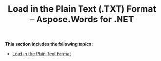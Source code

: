 ﻿---
title: Load in the Plain Text (.TXT) Format – Aspose.Words for .NET
articleTitle: Load in the Plain Text (.TXT) Format
linktitle: Load in the Plain Text (.TXT) Format
description: "Import TXT document using various load options in C#."
type: docs
weight: 80
url: /net/load-in-the-plain-text-txt-format/
---

**This section includes the following topics:** 

- [Load in the Plain Text Format](/words/net/load-in-the-plain-text-format/)
